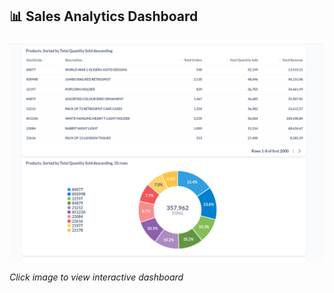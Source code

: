 ## 📊 Sales Analytics Dashboard
[![Metabase Dashboard Preview](docs/metabase_dashboard_preview.png)](http://34.13.225.198/public/dashboard/5a88b15e-173c-4917-a8d5-e12bb66cc936)

*Click image to view interactive dashboard*